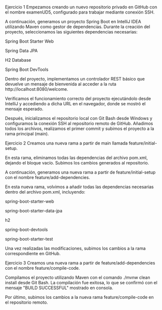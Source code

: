 Ejercicio 1
Empezamos creando un nuevo repositorio privado en GitHub con el nombre examenUD5, configurado para trabajar mediante conexión SSH.

A continuación, generamos un proyecto Spring Boot en IntelliJ IDEA utilizando Maven como gestor de dependencias. Durante la creación del proyecto, seleccionamos las siguientes dependencias necesarias:

Spring Boot Starter Web

Spring Data JPA

H2 Database

Spring Boot DevTools

Dentro del proyecto, implementamos un controlador REST básico que devuelve un mensaje de bienvenida al acceder a la ruta http://localhost:8080/welcome.

Verificamos el funcionamiento correcto del proyecto ejecutándolo desde IntelliJ y accediendo a dicha URL en el navegador, donde se mostró el mensaje esperado.

Después, inicializamos el repositorio local con Git Bash desde Windows y configuramos la conexión SSH al repositorio remoto de GitHub. Añadimos todos los archivos, realizamos el primer commit y subimos el proyecto a la rama principal (main).

Ejercicio 2
Creamos una nueva rama a partir de main llamada feature/initial-setup.

En esta rama, eliminamos todas las dependencias del archivo pom.xml, dejando el bloque <dependencies> vacío. Subimos los cambios generados al repositorio.

A continuación, generamos una nueva rama a partir de feature/initial-setup con el nombre feature/add-dependencies.

En esta nueva rama, volvimos a añadir todas las dependencias necesarias dentro del archivo pom.xml, incluyendo:

spring-boot-starter-web

spring-boot-starter-data-jpa

h2

spring-boot-devtools

spring-boot-starter-test

Una vez realizadas las modificaciones, subimos los cambios a la rama correspondiente en GitHub.

Ejercicio 3
Creamos una nueva rama a partir de feature/add-dependencies con el nombre feature/compile-code.

Compilamos el proyecto utilizando Maven con el comando ./mvnw clean install desde Git Bash. La compilación fue exitosa, lo que se confirmó con el mensaje "BUILD SUCCESSFUL" mostrado en consola.

Por último, subimos los cambios a la nueva rama feature/compile-code en el repositorio remoto.

